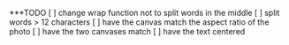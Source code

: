 ***TODO
    [ ] change wrap function not to split words in the middle [ ] split words > 12 characters
    [ ] have the canvas match the aspect ratio of the photo
    [ ] have the two canvases match
    [ ] have the text centered
